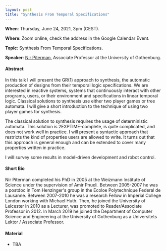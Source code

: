 ```yaml
---
layout: post 
title: "Synthesis From Temporal Specifications"
---
```


**When**:  Thursday, June 24, 2021, 3pm (CEST).

**Where**: Zoom online, check the address in the Google Calendar Event.

**Topic**: Synthesis From Temporal Specifications.

**Speaker**: [Nir Piterman](http://www.cse.chalmers.se/~piterman/), Associate Professor at the University of Gothenburg.

#### Abstract

In this talk I will present the GR(1) approach to synthesis, the automatic production of designs from their temporal
logic specifications. We are interested in reactive systems, systems that continuously interact with other programs,
users, or their environment and specifications in linear temporal logic. Classical solutions to synthesis use either two
player games or tree automata. I will give a short introduction to the technique of using two player games for
synthesis.

The classical solution to synthesis requires the usage of deterministic automata. This solution is 2EXPTIME-complete, is
quite complicated, and does not work well in practice. I will present a syntactic approach that restricts the kind of
properties users are allowed to write. It turns out that this approach is general enough and can be extended to cover
many properties written in practice.

I will survey some results in model-driven development and robot control.

#### Short Bio

Nir Piterman completed his PhD in 2005 at the Weizmann Institute of Science under the supervision of Amir Pnueli.
Between 2005-2007 he was a postdoc in Tom Henzinger's group in the Ecoloe Polytechnique Federal de Lausanne. Between
2007-2010 he was a research Fellow in Imperial College London working with Michael Huth. Then, he joined the University
of Leicester in 2010 as a Lecturer, was promoted to Reader/Associate Professor in 2012. In March 2019 he joined the
Department of Computer Science and Engineering at the University of Gothenburg as a Universitets Lektor / Associate
Professor.

#### Material

- TBA